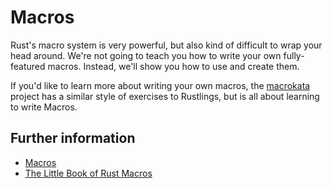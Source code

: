 # Macros

Rust's macro system is very powerful, but also kind of difficult to wrap your
head around. We're not going to teach you how to write your own fully-featured
macros. Instead, we'll show you how to use and create them.

If you'd like to learn more about writing your own macros, the 
[macrokata](https://github.com/tfpk/macrokata) project has a similar style
of exercises to Rustlings, but is all about learning to write Macros.

## Further information

- [Macros](https://doc.rust-lang.org/book/ch19-06-macros.html)
- [The Little Book of Rust Macros](https://veykril.github.io/tlborm/)
